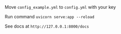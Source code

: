 Move `config_example.yml` to `config.yml` with your key

Run command `uvicorn serve:app --reload`

See docs at `http://127.0.0.1:8000/docs`